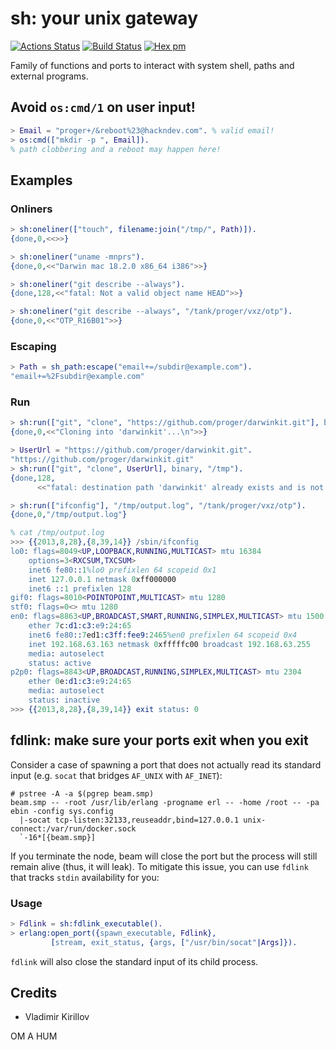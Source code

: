 # sh: your unix gateway

[![Actions Status](https://github.com/synrc/exe/workflows/mix/badge.svg)](https://github.com/synrc/exe/actions)
[![Build Status](https://travis-ci.com/synrc/exe.svg?branch=master)](https://travis-ci.com/synrc/exe)
[![Hex pm](http://img.shields.io/hexpm/v/exe.svg?style=flat)](https://hex.pm/packages/exe)

Family of functions and ports to interact with system shell, paths and external programs.

## Avoid `os:cmd/1` on user input!

```erlang
> Email = "proger+/&reboot%23@hackndev.com". % valid email!
> os:cmd(["mkdir -p ", Email]).
% path clobbering and a reboot may happen here!
```

## Examples

### Onliners

```erlang
> sh:oneliner(["touch", filename:join("/tmp/", Path)]).
{done,0,<<>>}

> sh:oneliner("uname -mnprs").
{done,0,<<"Darwin mac 18.2.0 x86_64 i386">>}

> sh:oneliner("git describe --always").
{done,128,<<"fatal: Not a valid object name HEAD">>}

> sh:oneliner("git describe --always", "/tank/proger/vxz/otp").
{done,0,<<"OTP_R16B01">>}
```

### Escaping

```erlang
> Path = sh_path:escape("email+=/subdir@example.com").
"email+=%2Fsubdir@example.com"
```

### Run

```erlang
> sh:run(["git", "clone", "https://github.com/proger/darwinkit.git"], binary, "/tmp").
{done,0,<<"Cloning into 'darwinkit'...\n">>}

> UserUrl = "https://github.com/proger/darwinkit.git".
"https://github.com/proger/darwinkit.git"
> sh:run(["git", "clone", UserUrl], binary, "/tmp").
{done,128,
      <<"fatal: destination path 'darwinkit' already exists and is not an empty directory.\n">>}

> sh:run(["ifconfig"], "/tmp/output.log", "/tank/proger/vxz/otp").
{done,0,"/tmp/output.log"}

% cat /tmp/output.log
>>> {{2013,8,28},{8,39,14}} /sbin/ifconfig
lo0: flags=8049<UP,LOOPBACK,RUNNING,MULTICAST> mtu 16384
	options=3<RXCSUM,TXCSUM>
	inet6 fe80::1%lo0 prefixlen 64 scopeid 0x1
	inet 127.0.0.1 netmask 0xff000000
	inet6 ::1 prefixlen 128
gif0: flags=8010<POINTOPOINT,MULTICAST> mtu 1280
stf0: flags=0<> mtu 1280
en0: flags=8863<UP,BROADCAST,SMART,RUNNING,SIMPLEX,MULTICAST> mtu 1500
	ether 7c:d1:c3:e9:24:65
	inet6 fe80::7ed1:c3ff:fee9:2465%en0 prefixlen 64 scopeid 0x4
	inet 192.168.63.163 netmask 0xfffffc00 broadcast 192.168.63.255
	media: autoselect
	status: active
p2p0: flags=8843<UP,BROADCAST,RUNNING,SIMPLEX,MULTICAST> mtu 2304
	ether 0e:d1:c3:e9:24:65
	media: autoselect
	status: inactive
>>> {{2013,8,28},{8,39,14}} exit status: 0
```

## fdlink: make sure your ports exit when you exit

Consider a case of spawning a port that does not actually
read its standard input (e.g. `socat` that bridges `AF_UNIX` with `AF_INET`):

```shell
# pstree -A -a $(pgrep beam.smp)
beam.smp -- -root /usr/lib/erlang -progname erl -- -home /root -- -pa ebin -config sys.config
  |-socat tcp-listen:32133,reuseaddr,bind=127.0.0.1 unix-connect:/var/run/docker.sock
  `-16*[{beam.smp}]
```

If you terminate the node, beam will close the port but the process
will still remain alive (thus, it will leak). To mitigate this issue,
you can use `fdlink` that tracks `stdin` availability for you:

### Usage

```erlang
> Fdlink = sh:fdlink_executable().
> erlang:open_port({spawn_executable, Fdlink},
         [stream, exit_status, {args, ["/usr/bin/socat"|Args]}).
```

`fdlink` will also close the standard input of its child process.

## Credits

* Vladimir Kirillov

OM A HUM
